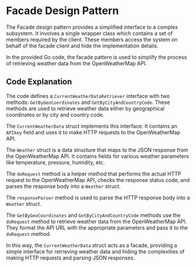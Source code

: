 # Facade Design Pattern

The Facade design pattern provides a simplified interface to a complex subsystem. It involves a single wrapper class which contains a set of members required by the client. These members access the system on behalf of the facade client and hide the implementation details.

In the provided Go code, the facade pattern is used to simplify the process of retrieving weather data from the OpenWeatherMap API.

## Code Explanation

The code defines a `CurrentWeatherDataRetriever` interface with two methods: `GetByGeoCoordinates` and `GetByCityAndCountryCode`. These methods are used to retrieve weather data either by geographical coordinates or by city and country code.

The `CurrentWeatherData` struct implements this interface. It contains an `APIkey` field and uses it to make HTTP requests to the OpenWeatherMap API.

The `Weather` struct is a data structure that maps to the JSON response from the OpenWeatherMap API. It contains fields for various weather parameters like temperature, pressure, humidity, etc.

The `doRequest` method is a helper method that performs the actual HTTP request to the OpenWeatherMap API, checks the response status code, and parses the response body into a `Weather` struct.

The `responseParser` method is used to parse the HTTP response body into a `Weather` struct.

The `GetByGeoCoordinates` and `GetByCityAndCountryCode` methods use the `doRequest` method to retrieve weather data from the OpenWeatherMap API. They format the API URL with the appropriate parameters and pass it to the `doRequest` method.

In this way, the `CurrentWeatherData` struct acts as a facade, providing a simple interface for retrieving weather data and hiding the complexities of making HTTP requests and parsing JSON responses.